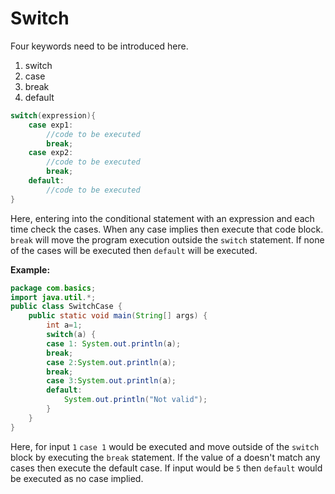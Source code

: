 # Switch 
Four keywords need to be introduced here.  
1. switch
2. case
3. break
4. default

```java
switch(expression){
    case exp1:
        //code to be executed
        break;
    case exp2:
        //code to be executed
        break;
    default:
        //code to be executed
}
```
Here, entering into the conditional statement with an expression and each time check the cases. When any case implies then execute that code block. `break` will move the program execution outside the `switch` statement. If none of the cases will be executed then `default` will be executed.

**Example:**
```java
package com.basics;
import java.util.*;
public class SwitchCase {
	public static void main(String[] args) {
		int a=1;
		switch(a) {
		case 1: System.out.println(a);
		break;
		case 2:System.out.println(a);
		break;
		case 3:System.out.println(a);
		default:
			System.out.println("Not valid");
		}	
	}
}
```
Here, for input `1` `case 1` would be executed and move outside of the `switch` block by executing the `break` statement. If the value of a doesn't match any cases then execute the default case. If input would be `5` then `default` would be executed as no case implied.